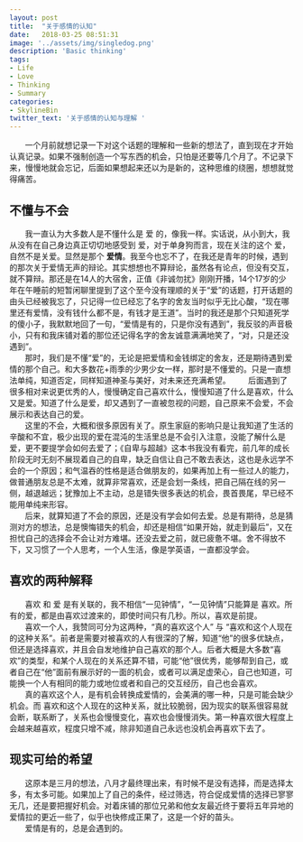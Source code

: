 ```yaml
---
layout: post
title:  "关于感情的认知"
date:   2018-03-25 08:51:31
image: '../assets/img/singledog.png'
description: 'Basic thinking'
tags:
- Life
- Love
- Thinking
- Summary
categories:
- SkylineBin
twitter_text: '关于感情的认知与理解 '
---
```


&nbsp;&nbsp;&nbsp;&nbsp;&nbsp;&nbsp;&nbsp;一个月前就想记录一下对这个话题的理解和一些新的想法了，直到现在才开始认真记录。如果不强制创造一个写东西的机会，只怕是还要等几个月了。不记录下来，慢慢地就会忘记，后面如果想起来还以为是新的，这种思维的绕圈，想想就觉得痛苦。  

## 不懂与不会  
&nbsp;&nbsp;&nbsp;&nbsp;&nbsp;&nbsp;&nbsp;我一直认为大多数人是不懂什么是 爱 的，像我一样。实话说，从小到大，我从没有在自己身边真正切切地感受到 爱，对于单身狗而言，现在关注的这个 爱，自然不是关爱。显然是那个 **爱情**。我至今也忘不了，在我还是青年的时候，遇到的那次关于爱情无声的辩论。其实想想也不算辩论，虽然各有论点，但没有交互，就不算辩。那还是在14人的大宿舍，正值《非诚勿扰》刚刚开播，14个17岁的少年在午睡前的短暂闲聊里提到了这个至今没有理顺的关于“爱”的话题，打开话题的由头已经被我忘了，只记得一位已经忘了名字的舍友当时似乎无比心酸，“现在哪里还有爱情，没有钱什么都不是，有钱才是王道”。当时的我还是那个只知道死学的傻小子，我默默地回了一句，“爱情是有的，只是你没有遇到”，我反驳的声音极小，只有和我床铺对着的那位还记得名字的舍友诚意满满地笑了，“对，只是还没遇到”。  
&nbsp;&nbsp;&nbsp;&nbsp;&nbsp;&nbsp;&nbsp;那时，我们是不懂“爱”的，无论是把爱情和金钱绑定的舍友，还是期待遇到爱情的那个自己。和大多数花+雨季的少男少女一样，那时是不懂爱的。只是一直想法单纯，知道否定，同样知道神圣与美好，对未来还充满希望。
&nbsp;&nbsp;&nbsp;&nbsp;&nbsp;&nbsp;&nbsp;后面遇到了很多相对来说更优秀的人，慢慢确定自己喜欢什么，慢慢知道了什么是喜欢，什么又是爱。知道了什么是爱，却又遇到了一直被忽视的问题，自己原来不会爱，不会展示和表达自己的爱。  
&nbsp;&nbsp;&nbsp;&nbsp;&nbsp;&nbsp;&nbsp;这里的不会，大概和很多原因有关了。原生家庭的影响只是让我知道了生活的辛酸和不宜，极少出现的爱在混沌的生活里总是不会引入注意，没能了解什么是爱，更不要提学会如何去爱了；《自卑与超越》这本书我没有看完，前几年的成长阶段无时无刻不展现着自己的自卑，缺乏自信让自己不敢去表达，这也是永远学不会的一个原因；和气温吞的性格是适合做朋友的，如果再加上有一些过人的能力，做普通朋友总是不太难，就算非常喜欢，还是会划一条线，把自己隔在线的另一侧，越退越远；犹豫加上不主动，总是错失很多表达的机会，畏首畏尾，早已经不能用单纯来形容。  
&nbsp;&nbsp;&nbsp;&nbsp;&nbsp;&nbsp;&nbsp;后来，就算知道了不会的原因，还是没有学会如何去爱。总是有期待，总是猜测对方的想法，总是懊悔错失的机会，却还是相信“如果开始，就走到最后”，又在担忧自己的选择会不会让对方难堪。还没去爱之前，就已疲惫不堪。舍不得放不下，又习惯了一个人思考，一个人生活，像是学英语，一直都没学会。  


## 喜欢的两种解释  
&nbsp;&nbsp;&nbsp;&nbsp;&nbsp;&nbsp;&nbsp;喜欢 和 爱 是有关联的，我不相信“一见钟情”，“一见钟情”只能算是 喜欢。所有的爱，都是由喜欢过渡来的，即使时间只有几秒。所以，喜欢是前提。  
&nbsp;&nbsp;&nbsp;&nbsp;&nbsp;&nbsp;&nbsp;喜欢一个人，我赞同可分为这两种，“真的喜欢这个人” 与 “喜欢和这个人现在的这种关系”。前者是需要对被喜欢的人有很深的了解，知道“他”的很多优缺点，但还是选择喜欢，并且会自发地维护自己喜欢的那个人。后者大概是大多数“喜欢”的类型，和某个人现在的关系还算不错，可能“他”很优秀，能够帮到自己，或者自己在“他”面前有展示好的一面的机会，或者可以满足虚荣心，自己也知道，可能换一个人有相同的能力或地位或者和自己的交互经历，自己也会喜欢。  
&nbsp;&nbsp;&nbsp;&nbsp;&nbsp;&nbsp;&nbsp;真的喜欢这个人，是有机会转换成爱情的，会美满的哪一种，只是可能会缺少机会。而 喜欢和这个人现在的这种关系，就比较脆弱，因为现实的联系很容易就会断，联系断了，关系也会慢慢变化，喜欢也会慢慢消失。第一种喜欢很大程度上会越来越喜欢，程度只增不减，除非知道自己永远也没机会再喜欢下去了。  

## 现实可给的希望  
&nbsp;&nbsp;&nbsp;&nbsp;&nbsp;&nbsp;&nbsp;这原本是三月的想法，八月才最终理出来，有时候不是没有选择，而是选择太多，有太多可能。如果加上了自己的条件，经过筛选，符合促成爱情的选择已寥寥无几，还是要把握好机会。对着床铺的那位兄弟和他女友最近终于要将五年异地的爱情拉的更近一些了，似乎也快修成正果了，这是一个好的苗头。  
&nbsp;&nbsp;&nbsp;&nbsp;&nbsp;&nbsp;&nbsp;爱情是有的，总是会遇到的。
